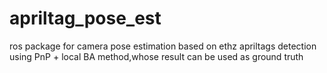# apriltag_pose_est
ros package for camera pose estimation based on ethz apriltags detection using PnP + local BA method,whose result can be used as ground truth
